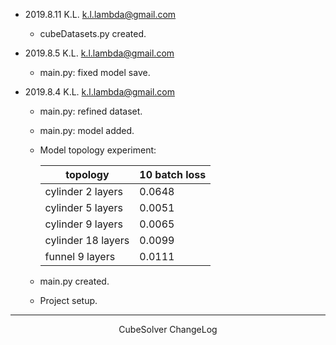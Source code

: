

*	2019.8.11	K.L.	<k.l.lambda@gmail.com>

	+	cubeDatasets.py created.


*	2019.8.5	K.L.	<k.l.lambda@gmail.com>

	*	main.py: fixed model save.


*	2019.8.4	K.L.	<k.l.lambda@gmail.com>

	*	main.py: refined dataset.

	*	main.py: model added.

	*	Model topology experiment:

		|	topology			|	10 batch loss	|
		| --------------------- | ----------------- |
		|	cylinder 2 layers	|	0.0648			|
		|	cylinder 5 layers	|	0.0051			|
		|	cylinder 9 layers	|	0.0065			|
		|	cylinder 18 layers	|	0.0099			|
		|	funnel 9 layers		|	0.0111			|

	*	main.py created.

	*	Project setup.


--------------------------------------------------------------------------------------------------------------
<center> CubeSolver ChangeLog </center>
